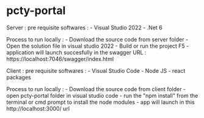 # pcty-portal
Server :
pre requisite softwares :
    - Visual Studio 2022
    - .Net 6

Process to run locally :
    - Download the source code from server folder
    - Open the solution file in visual studio 2022
    - Build or run the project F5
    - application will launch succesfully in the swagger URL : https://localhost:7046/swagger/index.html
    
    
Client :
pre requisite softwares :
    - Visual Studio Code
    - Node JS
    - react packages
    
Process to run locally :
    - Download the source code from client folder
    - open pcty-portal folder in visual studio code
    - run the "npm install" from the terminal or cmd prompt to install the node modules
    - app will launch in this http://localhost:3000/ url
